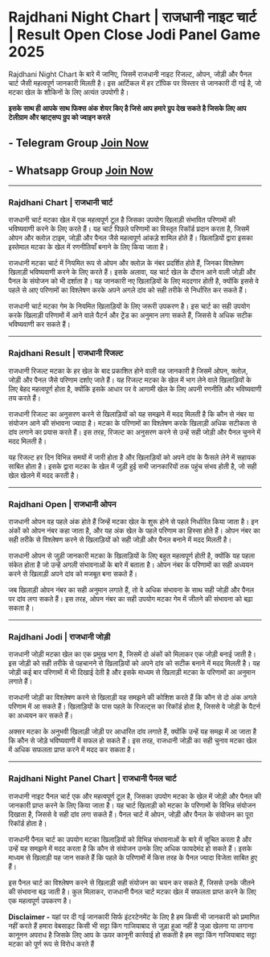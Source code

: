  # Rajdhani Night Chart | राजधानी नाइट चार्ट | Result Open Close Jodi Panel Game  2025

Rajdhani Night Chart के बारे में जानिए, जिसमें राजधानी नाइट रिजल्ट, ओपन, जोड़ी और पैनल चार्ट जैसी महत्वपूर्ण जानकारी मिलती है। इस आर्टिकल में हर टॉपिक पर विस्तार से जानकारी दी गई है, जो मटका खेल के शौकिनों के लिए अत्यंत उपयोगी है।

**इसके साथ ही आपके साथ फिक्स अंक शेयर किए है जिसे आप हमारे ग्रुप देख सकते है जिसके लिए आप टेलीग्राम और व्हाट्सप्प ग्रुप को ज्वाइन करले**
## - Telegram  Group  [Join Now](https://t.me/Hindiupdate201)

## - Whatsapp Group  [Join Now](https://whatsapp.com/channel/0029Vay2FudAzNbmVl8KtW14)

---

### Rajdhani Chart | राजधानी चार्ट  

राजधानी चार्ट मटका खेल में एक महत्वपूर्ण टूल है जिसका उपयोग खिलाड़ी संभावित परिणामों की भविष्यवाणी करने के लिए करते हैं। यह चार्ट पिछले परिणामों का विस्तृत रिकॉर्ड प्रदान करता है, जिसमें ओपन और क्लोज़ टाइम, जोड़ी और पैनल जैसे महत्वपूर्ण आंकड़े शामिल होते हैं। खिलाड़ियों द्वारा इसका इस्तेमाल मटका के खेल में रणनीतियाँ बनाने के लिए किया जाता है।  

राजधानी मटका चार्ट में नियमित रूप से ओपन और क्लोज़ के नंबर प्रदर्शित होते हैं, जिनका विश्लेषण खिलाड़ी भविष्यवाणी करने के लिए करते हैं। इसके अलावा, यह चार्ट खेल के दौरान आने वाली जोड़ी और पैनल के संयोजन को भी दर्शाता है। यह जानकारी नए खिलाड़ियों के लिए मददगार होती है, क्योंकि इससे वे पहले से आए परिणामों का विश्लेषण करके अपने अगले दांव को सही तरीके से निर्धारित कर सकते हैं।  

राजधानी चार्ट मटका गेम के नियमित खिलाड़ियों के लिए जरूरी उपकरण है। इस चार्ट का सही उपयोग करके खिलाड़ी परिणामों में आने वाले पैटर्न और ट्रेंड का अनुमान लगा सकते हैं, जिससे वे अधिक सटीक भविष्यवाणी कर सकते हैं।  

---

### Rajdhani Result | राजधानी रिजल्ट  

राजधानी रिजल्ट मटका के हर खेल के बाद प्रकाशित होने वाली वह जानकारी है जिसमें ओपन, क्लोज़, जोड़ी और पैनल जैसे परिणाम दर्शाए जाते हैं। यह रिजल्ट मटका के खेल में भाग लेने वाले खिलाड़ियों के लिए बेहद महत्वपूर्ण होता है, क्योंकि इसके आधार पर वे आगामी खेल के लिए अपनी रणनीति और भविष्यवाणी तय करते हैं।  

राजधानी रिजल्ट का अनुसरण करने से खिलाड़ियों को यह समझने में मदद मिलती है कि कौन से नंबर या संयोजन आने की संभावना ज्यादा है। मटका के परिणामों का विश्लेषण करके खिलाड़ी अधिक सटीकता से दांव लगाने का प्रयास करते हैं। इस तरह, रिजल्ट का अनुसरण करने से उन्हें सही जोड़ी और पैनल चुनने में मदद मिलती है।  

यह रिजल्ट हर दिन विभिन्न समयों में जारी होता है और खिलाड़ियों को अपने दांव के फैसले लेने में सहायक साबित होता है। इसके द्वारा मटका के खेल में जुड़ी हुई सभी जानकारियों तक पहुंच संभव होती है, जो सही खेल खेलने में मदद करती है।  

---

### Rajdhani Open | राजधानी ओपन  

राजधानी ओपन वह पहले अंक होते हैं जिन्हें मटका खेल के शुरू होने से पहले निर्धारित किया जाता है। इन अंकों को ओपन नंबर कहा जाता है, और यह अंक खेल के पहले परिणाम का हिस्सा होते हैं। ओपन नंबर का सही तरीके से विश्लेषण करने से खिलाड़ियों को सही जोड़ी और पैनल बनाने में मदद मिलती है।  

राजधानी ओपन से जुड़ी जानकारी मटका के खिलाड़ियों के लिए बहुत महत्वपूर्ण होती है, क्योंकि यह पहला संकेत होता है जो उन्हें अगली संभावनाओं के बारे में बताता है। ओपन नंबर के परिणामों का सही अध्ययन करने से खिलाड़ी अपने दांव को मजबूत बना सकते हैं।  

जब खिलाड़ी ओपन नंबर का सही अनुमान लगाते हैं, तो वे अधिक संभावना के साथ सही जोड़ी और पैनल पर दांव लगा सकते हैं। इस तरह, ओपन नंबर का सही उपयोग मटका गेम में जीतने की संभावना को बढ़ा सकता है।  

---

### Rajdhani Jodi | राजधानी जोड़ी  

राजधानी जोड़ी मटका खेल का एक प्रमुख भाग है, जिसमें दो अंकों को मिलाकर एक जोड़ी बनाई जाती है। इस जोड़ी को सही तरीके से पहचानने से खिलाड़ियों को अपने दांव को सटीक बनाने में मदद मिलती है। यह जोड़ी कई बार परिणामों में भी दिखाई देती है और इसके माध्यम से खिलाड़ी मटका के परिणामों का अनुमान लगाते हैं।  

राजधानी जोड़ी का विश्लेषण करने से खिलाड़ी यह समझने की कोशिश करते हैं कि कौन से दो अंक अगले परिणाम में आ सकते हैं। खिलाड़ियों के पास पहले के रिजल्ट्स का रिकॉर्ड होता है, जिससे वे जोड़ी के पैटर्न का अध्ययन कर सकते हैं।  

अक्सर मटका के अनुभवी खिलाड़ी जोड़ी पर आधारित दांव लगाते हैं, क्योंकि उन्हें यह समझ में आ जाता है कि कौन से जोड़े भविष्यवाणी में सफल हो सकते हैं। इस तरह, राजधानी जोड़ी का सही चुनाव मटका खेल में अधिक सफलता प्राप्त करने में मदद कर सकता है।  

---

### Rajdhani Night Panel Chart | राजधानी पैनल चार्ट  

राजधानी नाइट पैनल चार्ट एक और महत्वपूर्ण टूल है, जिसका उपयोग मटका के खेल में जोड़ी और पैनल की जानकारी प्राप्त करने के लिए किया जाता है। यह चार्ट खिलाड़ी को मटका के परिणामों के विभिन्न संयोजन दिखाता है, जिससे वे सही दांव लगा सकते हैं। पैनल चार्ट में ओपन, जोड़ी और पैनल के संयोजन का पूरा रिकॉर्ड होता है।  

राजधानी पैनल चार्ट का उपयोग मटका खिलाड़ियों को विभिन्न संभावनाओं के बारे में सूचित करता है और उन्हें यह समझने में मदद करता है कि कौन से संयोजन उनके लिए अधिक फायदेमंद हो सकते हैं। इसके माध्यम से खिलाड़ी यह जान सकते हैं कि पहले के परिणामों में किस तरह के पैनल ज्यादा विजेता साबित हुए हैं।  

इस पैनल चार्ट का विश्लेषण करने से खिलाड़ी सही संयोजन का चयन कर सकते हैं, जिससे उनके जीतने की संभावना बढ़ जाती है। कुल मिलाकर, राजधानी पैनल चार्ट मटका खेल में सफलता प्राप्त करने के लिए एक महत्वपूर्ण उपकरण है।  

**Disclaimer -** यहां पर दी गई जानकारी सिर्फ इंटरटेनमेंट के लिए है हम किसी भी जानकारी को प्रमाणित नहीं करते हैं हमारा वेबसाइट किसी भी सट्टा किंग गाजियाबाद से जुड़ा हुआ नहीं है जुआ खेलना या लगाना कानूनन अपराध है जिसके लिए आप के ऊपर कानूनी कार्रवाई हो सकती है हम सट्टा किंग गाजियाबाद सट्टा मटका को पूर्ण रूप से विरोध करते हैं
